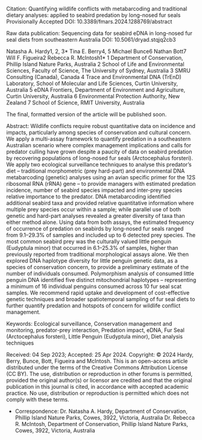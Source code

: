 Citation: 
Quantifying wildlife conflicts with metabarcoding and traditional dietary analyses: applied to seabird predation by long-nosed fur seals Provisionally Accepted
DOI: 10.3389/fmars.2024.1288769/abstract

Raw data publication:
Sequencing data for seabird eDNA in long-nosed fur seal diets from southeastern Australia
DOI: 10.5061/dryad.stqjq2cb3

Natasha A. Hardy1, 2, 3*  Tina E. Berry4, 5 Michael Bunce6  Nathan Bott7  Will F. Figueira2  Rebecca R. McIntosh1*
1 Department of Conservation, Phillip Island Nature Parks, Australia
2 School of Life and Environmental Sciences, Faculty of Science, The University of Sydney, Australia
3 SMRU Consulting (Canada), Canada
4 Trace and Environmental DNA (TrEnD) Laboratory, School of Molecular and Life Sciences, Curtin University, Australia
5 eDNA Frontiers, Department of Environment and Agriculture, Curtin University, Australia
6 Environmental Protection Authority, New Zealand
7 School of Science, RMIT University, Australia

The final, formatted version of the article will be published soon.

Abstract:
Wildlife conflicts require robust quantitative data on incidence and impacts, particularly among species of conservation and cultural concern. We apply a multi-assay framework to quantify predation in a southeastern Australian scenario where complex management implications and calls for predator culling have grown despite a paucity of data on seabird predation by recovering populations of long-nosed fur seals (Arctocephalus forsteri). We apply two ecological surveillance techniques to analyse this predator’s diet – traditional morphometric (prey hard-part) and environmental DNA metabarcoding (genetic) analyses using an avian specific primer for the 12S ribosomal RNA (rRNA) gene – to provide managers with estimated predation incidence, number of seabird species impacted and inter-prey species relative importance to the predator. DNA metabarcoding identified additional seabird taxa and provided relative quantitative information where multiple prey species occur within a sample; while parallel use of both genetic and hard-part analyses revealed a greater diversity of taxa than either method alone. Using data from both assays, the estimated frequency of occurrence of predation on seabirds by long-nosed fur seals ranged from 9.1–29.3% of samples and included up to 6 detected prey species. The most common seabird prey was the culturally valued little penguin (Eudyptula minor) that occurred in 6.1–25.3% of samples, higher than previously reported from traditional morphological assays alone. We then explored DNA haplotype diversity for little penguin genetic data, as a species of conservation concern, to provide a preliminary estimate of the number of individuals consumed. Polymorphism analysis of consumed little penguin DNA identified five distinct mitochondrial haplotypes – representing a minimum of 16 individual penguins consumed across 10 fur seal scat samples. We recommend rapid uptake and development of cost-effective genetic techniques and broader spatiotemporal sampling of fur seal diets to further quantify predation and hotspots of concern for wildlife conflict management.

Keywords: 
Ecological surveillance, Conservation management and monitoring, predator-prey interaction, Predation impact, eDNA, Fur Seal (Arctocephalus forsteri), Little Penguin (Eudyptula minor), Diet analysis techniques

Received: 04 Sep 2023; Accepted: 25 Apr 2024.
Copyright: © 2024 Hardy, Berry, Bunce, Bott, Figueira and McIntosh. This is an open-access article distributed under the terms of the Creative Commons Attribution License (CC BY). The use, distribution or reproduction in other forums is permitted, provided the original author(s) or licensor are credited and that the original publication in this journal is cited, in accordance with accepted academic practice. No use, distribution or reproduction is permitted which does not comply with these terms.

* Correspondence:
Dr. Natasha A. Hardy, Department of Conservation, Phillip Island Nature Parks, Cowes, 3922, Victoria, Australia
Dr. Rebecca R. McIntosh, Department of Conservation, Phillip Island Nature Parks, Cowes, 3922, Victoria, Australia
